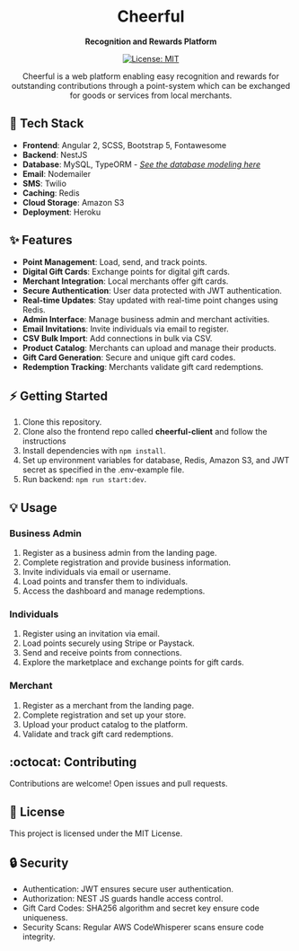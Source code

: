 <h1 align="center">Cheerful</h1>

<p align="center">
  <strong>Recognition and Rewards Platform</strong>
</p>

<p align="center">
  <a href="https://opensource.org/licenses/MIT">
    <img src="https://img.shields.io/badge/license-MIT-blue.svg" alt="License: MIT">
  </a>
</p>

<p align="center">
  Cheerful is a web platform enabling easy recognition and rewards for outstanding contributions through a point-system which can be exchanged for goods or services from local merchants.
</p>

## :rocket: Tech Stack

- **Frontend**: Angular 2, SCSS, Bootstrap 5, Fontawesome
- **Backend**: NestJS
- **Database**: MySQL, TypeORM - <a href="https://dbdiagram.io/d/64bfbd7602bd1c4a5ea98a93">_See the database modeling here_</a>
- **Email**: Nodemailer
- **SMS**: Twilio
- **Caching**: Redis
- **Cloud Storage**: Amazon S3
- **Deployment**: Heroku

## :sparkles: Features

- **Point Management**: Load, send, and track points.
- **Digital Gift Cards**: Exchange points for digital gift cards.
- **Merchant Integration**: Local merchants offer gift cards.
- **Secure Authentication**: User data protected with JWT authentication.
- **Real-time Updates**: Stay updated with real-time point changes using Redis.
- **Admin Interface**: Manage business admin and merchant activities.
- **Email Invitations**: Invite individuals via email to register.
- **CSV Bulk Import**: Add connections in bulk via CSV.
- **Product Catalog**: Merchants can upload and manage their products.
- **Gift Card Generation**: Secure and unique gift card codes.
- **Redemption Tracking**: Merchants validate gift card redemptions.

## :zap: Getting Started

1. Clone this repository.
2. Clone also the frontend repo called **cheerful-client** and follow the instructions
3. Install dependencies with `npm install`.
4. Set up environment variables for database, Redis, Amazon S3, and JWT secret as specified in the .env-example file.
5. Run backend: `npm run start:dev`.

## :bulb: Usage

### Business Admin

1. Register as a business admin from the landing page.
2. Complete registration and provide business information.
3. Invite individuals via email or username.
4. Load points and transfer them to individuals.
5. Access the dashboard and manage redemptions.

### Individuals

1. Register using an invitation via email.
2. Load points securely using Stripe or Paystack.
3. Send and receive points from connections.
4. Explore the marketplace and exchange points for gift cards.

### Merchant

1. Register as a merchant from the landing page.
2. Complete registration and set up your store.
3. Upload your product catalog to the platform.
4. Validate and track gift card redemptions.

## :octocat: Contributing

Contributions are welcome! Open issues and pull requests.

## :scroll: License

This project is licensed under the MIT License.

## :lock: Security

- Authentication: JWT ensures secure user authentication.
- Authorization: NEST JS guards handle access control.
- Gift Card Codes: SHA256 algorithm and secret key ensure code uniqueness.
- Security Scans: Regular AWS CodeWhisperer scans ensure code integrity.
